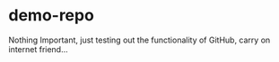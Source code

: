 # demo-repo
Nothing Important, just testing out the functionality of GitHub, carry on internet friend...
